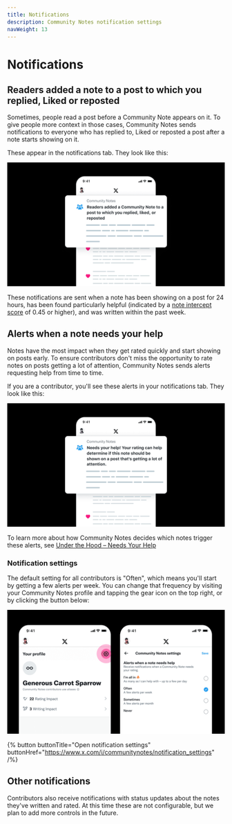 ```yaml
---
title: Notifications
description: Community Notes notification settings
navWeight: 13
---
```

# Notifications

## Readers added a note to a post to which you replied, Liked or reposted

Sometimes, people read a post before a Community Note appears on it. To give people more context in those cases, Community Notes sends notifications to everyone who has replied to, Liked or reposted a post after a note starts showing on it.

These appear in the notifications tab. They look like this:

![X app with a notification showing someone a note that's been added to a post to which they replied, Liked or reposted](../images/tweet-liked-alert.png)

These notifications are sent when a note has been showing on a post for 24 hours, has been found particularly helpful (indicated by a [note intercept score](../under-the-hood/note-ranking-code.md) of 0.45 or higher), and was written within the past week.

## Alerts when a note needs your help

Notes have the most impact when they get rated quickly and start showing on posts early. To ensure contributors don't miss the opportunity to rate notes on posts getting a lot of attention, Community Notes sends alerts requesting help from time to time.

If you are a contributor, you'll see these alerts in your notifications tab. They look like this:

![X app with a new notification at the top requesting help from the contributor](../images/alerts-tab.png)

To learn more about how Community Notes decides which notes trigger these alerts, see [Under the Hood – Needs Your Help](../under-the-hood/timeline-tabs.md)

### Notification settings

The default setting for all contributors is "Often", which means you'll start by getting a few alerts per week. You can change that frequency by visiting your Community Notes profile and tapping the gear icon on the top right, or by clicking the button below:

![One screenshot showing a Community Notes Contributor profile page, highlighting the settings button on the top right. Another screenshot showing the settings screen where contributors can edit their alert frequency](../images/alerts-settings.png)

{% button buttonTitle="Open notification settings" buttonHref="https://www.x.com/i/communitynotes/notification_settings" /%}

## Other notifications

Contributors also receive notifications with status updates about the notes they've written and rated. At this time these are not configurable, but we plan to add more controls in the future.
